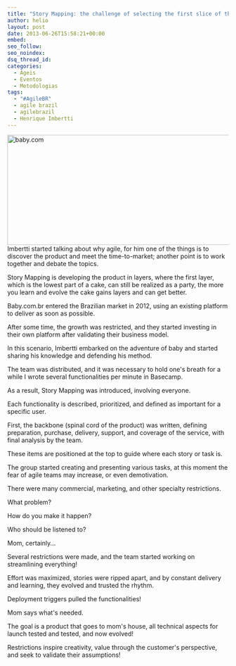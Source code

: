 ```yaml
---
title: "Story Mapping: the challenge of selecting the first slice of the product"
author: helio
layout: post
date: 2013-06-26T15:58:21+00:00
embed:
seo_follow:
seo_noindex:
dsq_thread_id:
categories:
  - Ageis
  - Eventos
  - Metodologias
tags:
  - "#AgileBR"
  - agile brazil
  - agilebrazil
  - Henrique Imbertti
---
```


[<img class="aligncenter size-full wp-image-746" alt="baby.com" src="/uploads/2013/06/Screen-Shot-2013-06-26-at-12.58.58-PM.png" width="514" height="250" srcset="/uploads/2013/06/Screen-Shot-2013-06-26-at-12.58.58-PM.png 514w, /uploads/2013/06/Screen-Shot-2013-06-26-at-12.58.58-PM-300x145.png 300w" sizes="(max-width: 514px) 100vw, 514px" />][1] Imbertti started talking about why agile, for him one of the things is to discover the product and meet the time-to-market; another point is to work together and debate the topics.

Story Mapping is developing the product in layers, where the first layer, which is the lowest part of a cake, can still be realized as a party, the more you learn and evolve the cake gains layers and can get better.

Baby.com.br entered the Brazilian market in 2012, using an existing platform to deliver as soon as possible.

After some time, the growth was restricted, and they started investing in their own platform after validating their business model.

In this scenario, Imbertti embarked on the adventure of baby and started sharing his knowledge and defending his method.

The team was distributed, and it was necessary to hold one's breath for a while I wrote several functionalities per minute in Basecamp.

As a result, Story Mapping was introduced, involving everyone.

Each functionality is described, prioritized, and defined as important for a specific user.

First, the backbone (spinal cord of the product) was written, defining preparation, purchase, delivery, support, and coverage of the service, with final analysis by the team.

These items are positioned at the top to guide where each story or task is.

The group started creating and presenting various tasks, at this moment the fear of agile teams may increase, or even demotivation.

There were many commercial, marketing, and other specialty restrictions.

What problem?

How do you make it happen?

Who should be listened to?

Mom, certainly...

Several restrictions were made, and the team started working on streamlining everything!

Effort was maximized, stories were ripped apart, and by constant delivery and learning, they evolved and trusted the rhythm.

Deployment triggers pulled the functionalities!

Mom says what's needed.

The goal is a product that goes to mom's house, all technical aspects for launch tested and tested, and now evolved!

Restrictions inspire creativity, value through the customer's perspective, and seek to validate their assumptions!

[1]: /uploads/2013/06/Screen-Shot-2013-06-26-at-12.58.58-PM.png
